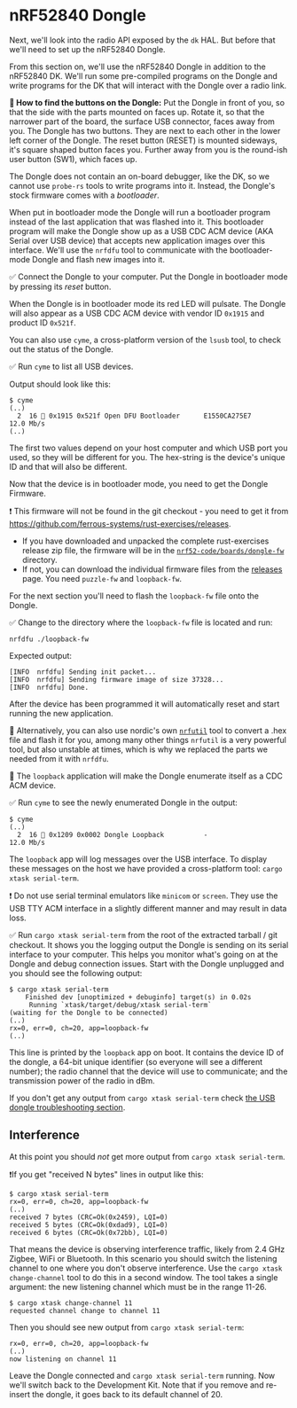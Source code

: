 # nRF52840 Dongle

Next, we'll look into the radio API exposed by the `dk` HAL. But before that we'll need to set up the nRF52840 Dongle.

From this section on, we'll use the nRF52840 Dongle in addition to the nRF52840 DK. We'll run some pre-compiled programs on the Dongle and write programs for the DK that will interact with the Dongle over a radio link.

 **💬 How to find the buttons on the Dongle:** Put the Dongle in front of you, so that the side with the parts mounted on faces up. Rotate it, so that the narrower part of the board, the surface USB connector, faces away from you.
The Dongle has two buttons. They are next to each other in the lower left corner of the Dongle. The reset button (RESET) is mounted sideways, it's square shaped button faces you. Further away from you is the round-ish user button (SW1), which faces up.

The Dongle does not contain an on-board debugger, like the DK, so we cannot use `probe-rs` tools to write programs into it. Instead, the Dongle's stock firmware comes with a *bootloader*.

When put in bootloader mode the Dongle will run a bootloader program instead of the last application that was flashed into it. This bootloader program will make the Dongle show up as a USB CDC ACM device (AKA Serial over USB device) that accepts new application images over this interface. We'll use the `nrfdfu` tool to communicate with the bootloader-mode Dongle and flash new images into it.

✅ Connect the Dongle to your computer. Put the Dongle in bootloader mode by  pressing its *reset* button.

When the Dongle is in bootloader mode its red LED will pulsate. The Dongle will also appear as a USB CDC ACM device with vendor ID `0x1915` and product ID `0x521f`.

You can also use `cyme`, a cross-platform version of the `lsusb` tool, to check out the status of the Dongle.

✅ Run `cyme` to list all USB devices.

Output should look like this:

```console
$ cyme
(..)
  2  16  0x1915 0x521f Open DFU Bootloader      E1550CA275E7      12.0 Mb/s
(..)
```

The first two values depend on your host computer and which USB port you used, so they will be different for you. The hex-string is the device's unique ID and that will also be different.

Now that the device is in bootloader mode, you need to get the Dongle Firmware.

❗️ This firmware will not be found in the git checkout - you need to get it from <https://github.com/ferrous-systems/rust-exercises/releases>.

* If you have downloaded and unpacked the complete rust-exercises release zip file, the firmware will be in the [`nrf52-code/boards/dongle-fw`](../../nrf52-code/boards/dongle-fw) directory.
* If not, you can download the individual firmware files from the [releases](https://github.com/ferrous-systems/rust-exercises/releases) page. You need `puzzle-fw` and `loopback-fw`.

For the next section you'll need to flash the `loopback-fw` file onto the Dongle.

✅ Change to the directory where the `loopback-fw` file is located and run:

```console
nrfdfu ./loopback-fw
```

Expected output:

```console
[INFO  nrfdfu] Sending init packet...
[INFO  nrfdfu] Sending firmware image of size 37328...
[INFO  nrfdfu] Done.
```

After the device has been programmed it will automatically reset and start running the new application.

🔎 Alternatively, you can also use nordic's own [`nrfutil`](https://www.nordicsemi.com/Products/Development-tools/nRF-Util) tool to convert a .hex file and flash it for you, among many other things `nrfutil` is a very powerful tool, but also unstable at times, which is why we replaced the parts we needed from it with `nrfdfu`.

🔎 The `loopback` application will make the Dongle enumerate itself as a CDC ACM device.

✅ Run `cyme` to see the newly enumerated Dongle in the output:

```console
$ cyme
(..)
  2  16  0x1209 0x0002 Dongle Loopback          -                 12.0 Mb/s
```

The `loopback` app will log messages over the USB interface. To display these messages on the host we have provided a cross-platform tool: `cargo xtask serial-term`.

❗ Do not use serial terminal emulators like `minicom` or `screen`. They use the USB TTY ACM interface in a slightly different manner and may result in data loss.

✅ Run `cargo xtask serial-term` from the root of the extracted tarball / git checkout. It shows you the logging output the Dongle is sending on its serial interface to your computer. This helps you monitor what's going on at the Dongle and debug connection issues. Start with the Dongle unplugged and you should see the following output:

```console
$ cargo xtask serial-term
    Finished dev [unoptimized + debuginfo] target(s) in 0.02s
     Running `xtask/target/debug/xtask serial-term`
(waiting for the Dongle to be connected)
(..)
rx=0, err=0, ch=20, app=loopback-fw
(..)
```

This line is printed by the `loopback` app on boot. It contains the device ID of the dongle, a 64-bit unique identifier (so everyone will see a different number); the radio channel that the device will use to communicate; and the transmission power of the radio in dBm.

If you don't get any output from `cargo xtask serial-term` check [the USB dongle troubleshooting section][usb-issues].

[usb-issues]: nrf52-troubleshoot-usb-dongle.md

## Interference

At this point you should *not* get more output from `cargo xtask serial-term`.

❗If you get "received N bytes" lines in output like this:

```console
$ cargo xtask serial-term
rx=0, err=0, ch=20, app=loopback-fw
(..)
received 7 bytes (CRC=Ok(0x2459), LQI=0)
received 5 bytes (CRC=Ok(0xdad9), LQI=0)
received 6 bytes (CRC=Ok(0x72bb), LQI=0)
```

That means the device is observing interference traffic, likely from 2.4 GHz Zigbee, WiFi or Bluetooth. In this scenario you should switch the listening channel to one where you don't observe interference. Use the `cargo xtask change-channel` tool to do this in a second window. The tool takes a single argument: the new listening channel which must be in the range 11-26.

```console
$ cargo xtask change-channel 11
requested channel change to channel 11
```

Then you should see new output from `cargo xtask serial-term`:

```console
rx=0, err=0, ch=20, app=loopback-fw
(..)
now listening on channel 11
```

Leave the Dongle connected and `cargo xtask serial-term` running. Now we'll switch back to the Development Kit. Note that if you remove and re-insert the dongle, it goes back to its default channel of 20.

